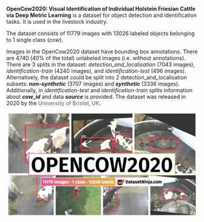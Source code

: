 **OpenCow2020: Visual Identification of Individual Holstein Friesian Cattle via Deep Metric Learning** is a dataset for object detection and identification tasks. It is used in the livestock industry. 

The dataset consists of 11779 images with 13026 labeled objects belonging to 1 single class (*cow*).

Images in the OpenCow2020 dataset have bounding box annotations. There are 4740 (40% of the total) unlabeled images (i.e. without annotations). There are 3 splits in the dataset: *detection_and_localisation* (7043 images), *identification-train* (4240 images), and *identification-test* (496 images). Alternatively, the dataset could be split into 2 detection_and_localisation subsets: ***non-synthetic*** (3707 images) and ***synthetic*** (3336 images). Additionally, in *identification-test* and *identification-train* splits information about ***cow_id*** and data ***source*** is provided. The dataset was released in 2020 by the <span style="font-weight: 600; color: grey; border-bottom: 1px dashed #d3d3d3;">University of Bristol, UK</span>.

<img src="https://github.com/dataset-ninja/opencows2020/raw/main/visualizations/poster.png">
